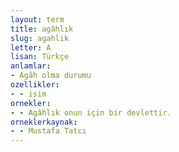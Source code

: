 ```yaml
---
layout: term
title: agâhlık
slug: agahlik
letter: A
lisan: Türkçe
anlamlar:
- Agâh olma durumu
ozellikler:
- - isim
ornekler:
- - Agâhlık onun için bir devlettir.
orneklerkaynak:
- - Mustafa Tatcı
---
```

